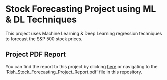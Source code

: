 # Stock Forecasting Project using ML & DL Techniques
This project uses Machine Learning &amp; Deep Learning regression techniques to forecast the S&amp;P 500 stock prices.

## Project PDF Report
You can find the report to this project by clicking [here](/Rish_Stock_Forecasting_Project_Report.pdf) or navigating to the 'Rish_Stock_Forecasting_Project_Report.pdf' file in this repository.